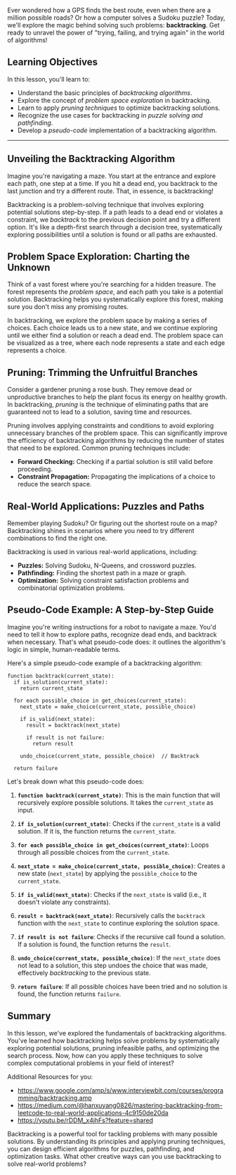 Ever wondered how a GPS finds the best route, even when there are a million possible roads? Or how a computer solves a Sudoku puzzle? Today, we'll explore the magic behind solving such problems: **backtracking**. Get ready to unravel the power of "trying, failing, and trying again" in the world of algorithms!

## Learning Objectives

In this lesson, you'll learn to:

*   Understand the basic principles of *backtracking algorithms*.
*   Explore the concept of *problem space exploration* in backtracking.
*   Learn to apply *pruning techniques* to optimize backtracking solutions.
*   Recognize the use cases for backtracking in *puzzle solving and pathfinding*.
*   Develop a *pseudo-code* implementation of a backtracking algorithm.

---

## Unveiling the Backtracking Algorithm

Imagine you're navigating a maze. You start at the entrance and explore each path, one step at a time. If you hit a dead end, you backtrack to the last junction and try a different route. That, in essence, is backtracking!

Backtracking is a problem-solving technique that involves exploring potential solutions step-by-step. If a path leads to a dead end or violates a constraint, we *backtrack* to the previous decision point and try a different option. It's like a depth-first search through a decision tree, systematically exploring possibilities until a solution is found or all paths are exhausted.

## Problem Space Exploration: Charting the Unknown

Think of a vast forest where you're searching for a hidden treasure. The forest represents the *problem space*, and each path you take is a potential solution. Backtracking helps you systematically explore this forest, making sure you don't miss any promising routes.

In backtracking, we explore the problem space by making a series of choices. Each choice leads us to a new state, and we continue exploring until we either find a solution or reach a dead end. The problem space can be visualized as a tree, where each node represents a state and each edge represents a choice.

## Pruning: Trimming the Unfruitful Branches

Consider a gardener pruning a rose bush. They remove dead or unproductive branches to help the plant focus its energy on healthy growth. In backtracking, *pruning* is the technique of eliminating paths that are guaranteed not to lead to a solution, saving time and resources.

Pruning involves applying constraints and conditions to avoid exploring unnecessary branches of the problem space. This can significantly improve the efficiency of backtracking algorithms by reducing the number of states that need to be explored. Common pruning techniques include:

*   **Forward Checking:** Checking if a partial solution is still valid before proceeding.
*   **Constraint Propagation:** Propagating the implications of a choice to reduce the search space.

## Real-World Applications: Puzzles and Paths

Remember playing Sudoku? Or figuring out the shortest route on a map? Backtracking shines in scenarios where you need to try different combinations to find the right one.

Backtracking is used in various real-world applications, including:

*   **Puzzles:** Solving Sudoku, N-Queens, and crossword puzzles.
*   **Pathfinding:** Finding the shortest path in a maze or graph.
*   **Optimization:** Solving constraint satisfaction problems and combinatorial optimization problems.

## Pseudo-Code Example: A Step-by-Step Guide

Imagine you're writing instructions for a robot to navigate a maze. You'd need to tell it how to explore paths, recognize dead ends, and backtrack when necessary. That's what pseudo-code does: it outlines the algorithm's logic in simple, human-readable terms.

Here's a simple pseudo-code example of a backtracking algorithm:

```
function backtrack(current_state):
  if is_solution(current_state):
    return current_state

  for each possible_choice in get_choices(current_state):
    next_state = make_choice(current_state, possible_choice)

    if is_valid(next_state):
      result = backtrack(next_state)

      if result is not failure:
        return result

    undo_choice(current_state, possible_choice)  // Backtrack

  return failure
```

Let's break down what this pseudo-code does:

1.  **`function backtrack(current_state)`**: This is the main function that will recursively explore possible solutions. It takes the `current_state` as input.

2.  **`if is_solution(current_state)`**: Checks if the `current_state` is a valid solution. If it is, the function returns the `current_state`.

3.  **`for each possible_choice in get_choices(current_state)`**: Loops through all possible choices from the `current_state`.

4.  **`next_state = make_choice(current_state, possible_choice)`**: Creates a new state (`next_state`) by applying the `possible_choice` to the `current_state`.

5.  **`if is_valid(next_state)`**: Checks if the `next_state` is valid (i.e., it doesn't violate any constraints).

6.  **`result = backtrack(next_state)`**: Recursively calls the `backtrack` function with the `next_state` to continue exploring the solution space.

7.  **`if result is not failure`**: Checks if the recursive call found a solution. If a solution is found, the function returns the `result`.

8.  **`undo_choice(current_state, possible_choice)`**: If the `next_state` does not lead to a solution, this step undoes the choice that was made, effectively *backtracking* to the previous state.

9.  **`return failure`**: If all possible choices have been tried and no solution is found, the function returns `failure`.

## Summary

In this lesson, we've explored the fundamentals of backtracking algorithms. You've learned how backtracking helps solve problems by systematically exploring potential solutions, pruning infeasible paths, and optimizing the search process. Now, how can you apply these techniques to solve complex computational problems in your field of interest?

Additional Resources for you:
*   https://www.google.com/amp/s/www.interviewbit.com/courses/programming/backtracking.amp
*   https://medium.com/@hanxuyang0826/mastering-backtracking-from-leetcode-to-real-world-applications-4c9150de20da
*   https://youtu.be/rDDM_x4jhFs?feature=shared

Backtracking is a powerful tool for tackling problems with many possible solutions. By understanding its principles and applying pruning techniques, you can design efficient algorithms for puzzles, pathfinding, and optimization tasks. What other creative ways can you use backtracking to solve real-world problems?